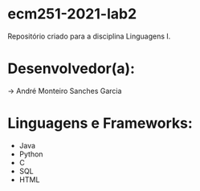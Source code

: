 # ecm251-2021-lab2
Repositório criado para a disciplina Linguagens I.

# Desenvolvedor(a):
-> André Monteiro Sanches Garcia

# Linguagens e Frameworks:
- Java
- Python
- C
- SQL
- HTML
